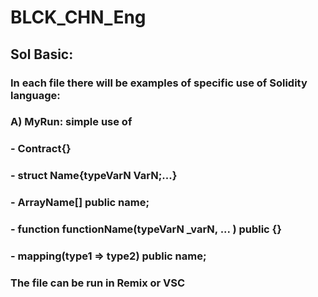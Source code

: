 # BLCK_CHN_Eng
## Sol Basic:
### In each file there will be examples of specific use of Solidity language:
### A) MyRun: simple use of 
### - Contract{}
### - struct Name{typeVarN VarN;...}
### - ArrayName[] public name;
### - function functionName(typeVarN _varN, ... ) public {}
### - mapping(type1 => type2) public name;
### The file can be run in Remix or VSC


